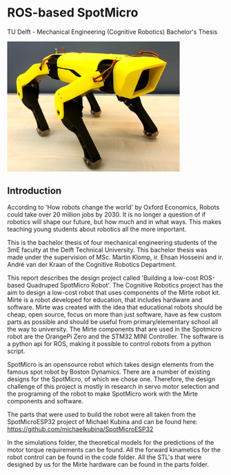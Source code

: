 # ROS-based SpotMicro 
TU Delft - Mechanical Engineering (Cognitive Robotics) Bachelor's Thesis

<img src="Docs/Final_Design.jpg" width="400"/>

## Introduction
According to 'How robots change the world' by Oxford Economics, Robots could take over 20 million jobs by 2030. It is no longer a question of if robotics will shape our future, but how much and in what ways. This makes teaching young students about robotics all the more important. 

This is the bachelor thesis of four mechanical engineering students of the 3mE faculty at the Delft Technical University. This bachelor thesis was made under the supervision of MSc. Martin Klomp, ir. Ehsan Hosseini and ir. André van der Kraan of the Cognitive Robotics Department.

This report describes the design project called 'Building a low-cost ROS-based Quadruped SpotMicro Robot'. The Cognitive Robotics project has the aim to design a low-cost robot that uses components of the Mirte robot kit. Mirte is a robot developed for education, that includes hardware and software. Mirte was created with the idea that educational robots should be cheap, open source, focus on more than just software, have as few custom parts as possible and should be useful from primary/elementary school all the way to university. 
The Mirte components that are used in the Spotmicro robot are the OrangePi Zero and the STM32 MINI Controller. The software is a python api for ROS, making it possible to control robots from a python script. 

SpotMicro is an opensource robot which takes design elements from the famous spot robot by Boston Dynamics. There are a number of existing designs for the SpotMicro, of which we chose one. Therefore, the design challenge of this project is mostly in research in servo motor selection and the programing of the robot to make SpotMicro work with the Mirte components and software. 

The parts that were used to build the robot were all taken from the SpotMicroESP32 project of Michael Kubina and can be found here:
https://github.com/michaelkubina/SpotMicroESP32

In the simulations folder, the theoretical models for the predictions of the motor torque requirements can be found. All the forward kinametics for the robot control can be found in the code folder. All the STL's that were designed by us for the Mirte hardware can be found in the parts folder. 
